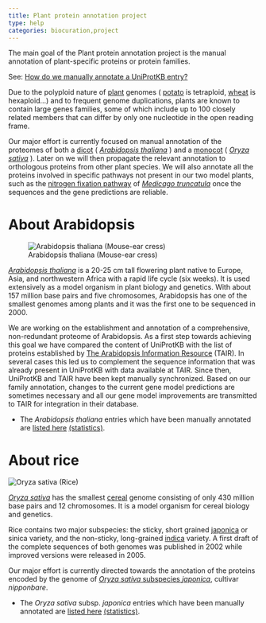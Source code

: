 ```yaml
---
title: Plant protein annotation project
type: help
categories: biocuration,project
---
```


The main goal of the Plant protein annotation project is the manual annotation of plant-specific proteins or protein families.

See: [How do we manually annotate a UniProtKB entry?](https://www.uniprot.org/help/manual_curation)

Due to the polyploid nature of [plant](https://www.uniprot.org/taxonomy/33090) genomes ( [potato](https://www.uniprot.org/taxonomy/4113) is tetraploid, [wheat](https://www.uniprot.org/taxonomy/4565) is hexaploid...) and to frequent genome duplications, plants are known to contain large genes families, some of which include up to 100 closely related members that can differ by only one nucleotide in the open reading frame.

Our major effort is currently focused on manual annotation of the proteomes of both a [dicot](https://www.uniprot.org/taxonomy/71240) ( [_Arabidopsis thaliana_](https://www.uniprot.org/taxonomy/3702) ) and a [monocot](https://www.uniprot.org/taxonomy/4447) ( [_Oryza sativa_](https://www.uniprot.org/taxonomy/4530) ). Later on we will then propagate the relevant annotation to orthologous proteins from other plant species. We will also annotate all the proteins involved in specific pathways not present in our two model plants, such as the [nitrogen fixation pathway](https://www.uniprot.org/keywords/KW-0536) of [_Medicago truncatula_](https://www.uniprot.org/taxonomy/3880) once the sequences and the gene predictions are reliable.

# About Arabidopsis

<figure width="150px">
  <img src="https://github.com/ebi-uniprot/uniprot-manual/raw/main/images/arabidopsis.jpg" title="Arabidopsis thaliana picture kindly provided by Volker Knoop" alt="Arabidopsis thaliana (Mouse-ear cress)" />
  <figcaption>Arabidopsis thaliana (Mouse-ear cress)</figcaption>
</figure>

[_Arabidopsis thaliana_](https://www.uniprot.org/taxonomy/3702) is a 20-25 cm tall flowering plant native to Europe, Asia, and northwestern Africa with a rapid life cycle (six weeks). It is used extensively as a model organism in plant biology and genetics. With about 157 million base pairs and five chromosomes, Arabidopsis has one of the smallest genomes among plants and it was the first one to be sequenced in 2000.

We are working on the establishment and annotation of a comprehensive, non-redundant proteome of Arabidopsis. As a first step towards achieving this goal we have compared the content of UniProtKB with the list of proteins established by [The Arabidopsis Information Resource](http://www.arabidopsis.org/) (TAIR). In several cases this led us to complement the sequence information that was already present in UniProtKB with data available at TAIR. Since then, UniProtKB and TAIR have been kept manually synchronized. Based on our family annotation, changes to the current gene model predictions are sometimes necessary and all our gene model improvements are transmitted to TAIR for integration in their database.

- The _Arabidopsis thaliana_ entries which have been manually annotated are [listed here](https://ftp.uniprot.org/pub/databases/uniprot/current_release/knowledgebase/complete/docs/arath.txt) [(statistics)](https://www.uniprot.org/biocuration_project/Plants/statistics/#Arabidopsisthaliana).

# About rice

![Oryza sativa (Rice)](https://github.com/ebi-uniprot/uniprot-manual/raw/main/images/rice.jpg "Rice picture kindly provided by Sharon Stern")

[_Oryza sativa_](https://www.uniprot.org/taxonomy/4530) has the smallest [cereal](https://www.uniprot.org/taxonomy/4479) genome consisting of only 430 million base pairs and 12 chromosomes. It is a model organism for cereal biology and genetics.

Rice contains two major subspecies: the sticky, short grained [japonica](https://www.uniprot.org/taxonomy/39947) or sinica variety, and the non-sticky, long-grained [indica](https://www.uniprot.org/taxonomy/39946) variety. A first draft of the complete sequences of both genomes was published in 2002 while improved versions were released in 2005.

Our major effort is currently directed towards the annotation of the proteins encoded by the genome of [_Oryza sativa_ subspecies _japonica_](https://www.uniprot.org/taxonomy/39947), cultivar _nipponbare_.

- The _Oryza sativa_ subsp. _japonica_ entries which have been manually annotated are [listed here](https://ftp.uniprot.org/pub/databases/uniprot/current_release/knowledgebase/complete/docs/rice.txt) [(statistics)](https://www.uniprot.org/biocuration_project/Plants/statistics/#Oryzasativasubspjaponica).
